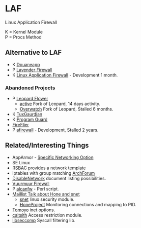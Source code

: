 LAF
===

Linux Application Firewall

K = Kernel Module  
P = Procs Method

## Alternative to LAF
- K [Douaneapp](http://douaneapp.com/)
- P [Lavender Firewall](http://sourceforge.net/projects/lavenderfw)
- K [Linux Application Firewall](https://github.com/sha0coder/Linux-Application-Firewall) - Development 1 month.

### Abandoned Projects

- P [Leopard Flower](http://sourceforge.net/projects/leopardflower/)
  - [active](https://github.com/andreizilla/leopard-flower-firewall) Fork of Leopard, 14 days activity.
  - [Overwatch](https://github.com/ethanwilloner/Overwatch) Fork of Leopard, Stalled 6 months.
- K [TuxGaurdian](http://tuxguardian.sourceforge.net/)
- K [Program Guard](http://pgrd.sourceforge.net/)
- [FireFlier](http://fireflier.sourceforge.net/index.html)
- P [afirewall](https://github.com/jkaessens/afirewall) - Development, Stalled 2 years.

## Related/Interesting Things
- AppArmor - [Specific Networking Option](http://wiki.apparmor.net/index.php/AppArmor_Core_Policy_Reference#Network_rules)
- SE Linux
- [RSBAC](http://www.rsbac.org/documentation/administration_examples/network_access_control?s=nettemp) provides a network template  
- iptables with group matching [ArchForum](https://bbs.archlinux.org/viewtopic.php?pid=1265910#p1265910)
- [DisableNetwork](http://cr.yp.to/unix/disablenetwork.html) document listing possibilities.
- [Vuurmuur Firewall](http://www.vuurmuur.org/trac/)
- P [alcanfw](https://github.com/gamelinux/alcanfw) - Perl script.
- [Maillist Talk about Hone and snet](http://marc.info/?t=140685618600001&r=1&w=2)
  - [snet](https://lkml.org/lkml/2011/5/5/132) linux security module.
  - [HoneProject](https://github.com/HoneProject/Linux-Sensor) Monitoring connections and mapping to PID.
- [Tomoyo](http://tomoyo.sourceforge.jp/2.5/policy-specification/domain-policy-syntax.html.en#network_inet) inet options.
- [caitsith](http://caitsith.sourceforge.jp/) Access restriction module.
- [libseccomp](http://sourceforge.net/projects/libseccomp/) Syscall filtering lib.
